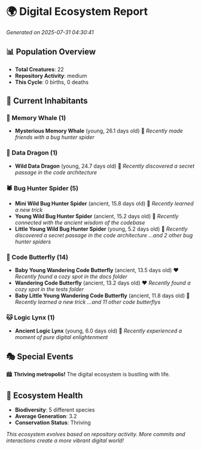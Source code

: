 # 🌍 Digital Ecosystem Report
*Generated on 2025-07-31 04:30:41*

## 📊 Population Overview
- **Total Creatures**: 22
- **Repository Activity**: medium
- **This Cycle**: 0 births, 0 deaths

## 👥 Current Inhabitants

### 🐋 Memory Whale (1)
- **Mysterious Memory Whale** (young, 26.1 days old) 💛
  *Recently made friends with a bug hunter spider*

### 🐉 Data Dragon (1)
- **Wild Data Dragon** (young, 24.7 days old) 💛
  *Recently discovered a secret passage in the code architecture*

### 🕷️ Bug Hunter Spider (5)
- **Mini Wild Bug Hunter Spider** (ancient, 15.8 days old) 💛
  *Recently learned a new trick*
- **Young Wild Bug Hunter Spider** (ancient, 15.2 days old) 💛
  *Recently connected with the ancient wisdom of the codebase*
- **Little Young Wild Bug Hunter Spider** (young, 5.2 days old) 💚
  *Recently discovered a secret passage in the code architecture*
  *...and 2 other bug hunter spiders*

### 🦋 Code Butterfly (14)
- **Baby Young Wandering Code Butterfly** (ancient, 13.5 days old) ❤️
  *Recently found a cozy spot in the docs folder*
- **Wandering Code Butterfly** (ancient, 13.2 days old) ❤️
  *Recently found a cozy spot in the tests folder*
- **Baby Little Young Wandering Code Butterfly** (ancient, 11.8 days old) 💛
  *Recently learned a new trick*
  *...and 11 other code butterflys*

### 🐱 Logic Lynx (1)
- **Ancient Logic Lynx** (young, 6.0 days old) 💚
  *Recently experienced a moment of pure digital enlightenment*

## 🎭 Special Events

🏙️ **Thriving metropolis!** The digital ecosystem is bustling with life.

## 🔬 Ecosystem Health
- **Biodiversity**: 5 different species
- **Average Generation**: 3.2
- **Conservation Status**: Thriving

*This ecosystem evolves based on repository activity. More commits and interactions create a more vibrant digital world!*
